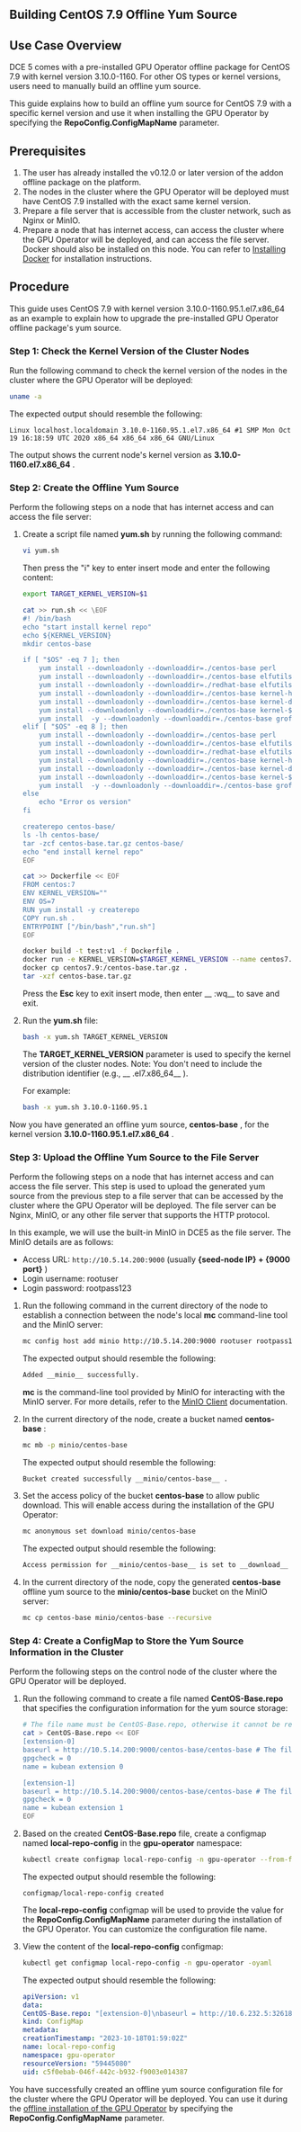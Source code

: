 ## Building CentOS 7.9 Offline Yum Source

## Use Case Overview

DCE 5 comes with a pre-installed GPU Operator offline package for CentOS 7.9 with kernel version 3.10.0-1160. For other OS types or kernel versions, users need to manually build an offline yum source.

This guide explains how to build an offline yum source for CentOS 7.9 with a specific kernel version and use it when installing the GPU Operator by specifying the __RepoConfig.ConfigMapName__ parameter.

## Prerequisites

1. The user has already installed the v0.12.0 or later version of the addon offline package on the platform.
2. The nodes in the cluster where the GPU Operator will be deployed must have CentOS 7.9 installed with the exact same kernel version.
3. Prepare a file server that is accessible from the cluster network, such as Nginx or MinIO.
4. Prepare a node that has internet access, can access the cluster where the GPU Operator will be deployed, and can access the file server. Docker should also be installed on this node. You can refer to [Installing Docker](../../../../install/community/kind/online.md#安装-docker) for installation instructions.

## Procedure

This guide uses CentOS 7.9 with kernel version 3.10.0-1160.95.1.el7.x86_64 as an example to explain how to upgrade the pre-installed GPU Operator offline package's yum source.

### Step 1: Check the Kernel Version of the Cluster Nodes

Run the following command to check the kernel version of the nodes in the cluster where the GPU Operator will be deployed:

```bash
uname -a
```

The expected output should resemble the following:

```
Linux localhost.localdomain 3.10.0-1160.95.1.el7.x86_64 #1 SMP Mon Oct 19 16:18:59 UTC 2020 x86_64 x86_64 x86_64 GNU/Linux
```

The output shows the current node's kernel version as __3.10.0-1160.el7.x86_64__ .

### Step 2: Create the Offline Yum Source

Perform the following steps on a node that has internet access and can access the file server:

1. Create a script file named __yum.sh__ by running the following command:

    ```bash
    vi yum.sh
    ```

    Then press the "i" key to enter insert mode and enter the following content:

    ```bash
    export TARGET_KERNEL_VERSION=$1

    cat >> run.sh << \EOF
    #! /bin/bash
    echo "start install kernel repo"
    echo ${KERNEL_VERSION}
    mkdir centos-base

    if [ "$OS" -eq 7 ]; then
        yum install --downloadonly --downloaddir=./centos-base perl
        yum install --downloadonly --downloaddir=./centos-base elfutils-libelf.x86_64
        yum install --downloadonly --downloaddir=./redhat-base elfutils-libelf-devel.x86_64
        yum install --downloadonly --downloaddir=./centos-base kernel-headers-${KERNEL_VERSION}.el7.x86_64
        yum install --downloadonly --downloaddir=./centos-base kernel-devel-${KERNEL_VERSION}.el7.x86_64
        yum install --downloadonly --downloaddir=./centos-base kernel-${KERNEL_VERSION}.el7.x86_64
        yum install  -y --downloadonly --downloaddir=./centos-base groff-base
    elif [ "$OS" -eq 8 ]; then
        yum install --downloadonly --downloaddir=./centos-base perl
        yum install --downloadonly --downloaddir=./centos-base elfutils-libelf.x86_64
        yum install --downloadonly --downloaddir=./redhat-base elfutils-libelf-devel.x86_64
        yum install --downloadonly --downloaddir=./centos-base kernel-headers-${KERNEL_VERSION}.el8.x86_64
        yum install --downloadonly --downloaddir=./centos-base kernel-devel-${KERNEL_VERSION}.el8.x86_64
        yum install --downloadonly --downloaddir=./centos-base kernel-${KERNEL_VERSION}.el8.x86_64
        yum install  -y --downloadonly --downloaddir=./centos-base groff-base
    else
        echo "Error os version"
    fi

    createrepo centos-base/
    ls -lh centos-base/
    tar -zcf centos-base.tar.gz centos-base/
    echo "end install kernel repo"
    EOF

    cat >> Dockerfile << EOF
    FROM centos:7
    ENV KERNEL_VERSION=""
    ENV OS=7
    RUN yum install -y createrepo
    COPY run.sh .
    ENTRYPOINT ["/bin/bash","run.sh"]
    EOF

    docker build -t test:v1 -f Dockerfile .
    docker run -e KERNEL_VERSION=$TARGET_KERNEL_VERSION --name centos7.9 test:v1
    docker cp centos7.9:/centos-base.tar.gz .
    tar -xzf centos-base.tar.gz
    ```

    Press the __Esc__ key to exit insert mode, then enter __ :wq__ to save and exit.

2. Run the __yum.sh__ file:

    ```bash
    bash -x yum.sh TARGET_KERNEL_VERSION
    ```

    The __TARGET_KERNEL_VERSION__ parameter is used to specify the kernel version of the cluster nodes. Note: You don't need to include the distribution identifier (e.g., __ .el7.x86_64__ ).

    For example:

    ```bash
    bash -x yum.sh 3.10.0-1160.95.1
    ```

Now you have generated an offline yum source, __centos-base__ , for the kernel version __3.10.0-1160.95.1.el7.x86_64__ .

### Step 3: Upload the Offline Yum Source to the File Server

Perform the following steps on a node that has internet access and can access the file server. This step is used to upload the generated yum source from the previous step to a file server that can be accessed by the cluster where the GPU Operator will be deployed. The file server can be Nginx, MinIO, or any other file server that supports the HTTP protocol.

In this example, we will use the built-in MinIO in DCE5 as the file server. The MinIO details are as follows:

- Access URL: `http://10.5.14.200:9000` (usually __{seed-node IP} + {9000 port}__ )
- Login username: rootuser
- Login password: rootpass123

1. Run the following command in the current directory of the node to establish a connection between the node's local __mc__ command-line tool and the MinIO server:

    ```bash
    mc config host add minio http://10.5.14.200:9000 rootuser rootpass123
    ```

    The expected output should resemble the following:

    ```bash
    Added __minio__ successfully.
    ```

    __mc__ is the command-line tool provided by MinIO for interacting with the MinIO server. For more details, refer to the [MinIO Client](https://min.io/docs/minio/linux/reference/minio-mc.html) documentation.

2. In the current directory of the node, create a bucket named __centos-base__ :

    ```bash
    mc mb -p minio/centos-base
    ```

    The expected output should resemble the following:

    ```bash
    Bucket created successfully __minio/centos-base__ .
    ```

3. Set the access policy of the bucket __centos-base__ to allow public download. This will enable access during the installation of the GPU Operator:

    ```bash
    mc anonymous set download minio/centos-base
    ```

    The expected output should resemble the following:

    ```bash
    Access permission for __minio/centos-base__ is set to __download__ 
    ```

4. In the current directory of the node, copy the generated __centos-base__ offline yum source to the __minio/centos-base__ bucket on the MinIO server:

    ```bash
    mc cp centos-base minio/centos-base --recursive
    ```

### Step 4: Create a ConfigMap to Store the Yum Source Information in the Cluster

Perform the following steps on the control node of the cluster where the GPU Operator will be deployed.

1. Run the following command to create a file named __CentOS-Base.repo__ that specifies the configuration information for the yum source storage:

    ```bash
    # The file name must be CentOS-Base.repo, otherwise it cannot be recognized during the installation of the GPU Operator
    cat > CentOS-Base.repo << EOF
    [extension-0]
    baseurl = http://10.5.14.200:9000/centos-base/centos-base # The file server address where the yum source is placed in step 3
    gpgcheck = 0
    name = kubean extension 0
    
    [extension-1]
    baseurl = http://10.5.14.200:9000/centos-base/centos-base # The file server address where the yum source is placed in step 3
    gpgcheck = 0
    name = kubean extension 1
    EOF
    ```

2. Based on the created __CentOS-Base.repo__ file, create a configmap named __local-repo-config__ in the __gpu-operator__ namespace:

    ```bash
    kubectl create configmap local-repo-config -n gpu-operator --from-file=./CentOS-Base.repo
    ```

    The expected output should resemble the following:

    ```
    configmap/local-repo-config created
    ```

    The __local-repo-config__ configmap will be used to provide the value for the __RepoConfig.ConfigMapName__ parameter during the installation of the GPU Operator. You can customize the configuration file name.

3. View the content of the __local-repo-config__ configmap:

    ```bash
    kubectl get configmap local-repo-config -n gpu-operator -oyaml
    ```

    The expected output should resemble the following:

    ```yaml
    apiVersion: v1
    data:
    CentOS-Base.repo: "[extension-0]\nbaseurl = http://10.6.232.5:32618/centos-base# The file server path where the yum source is placed in step 2\ngpgcheck = 0\nname = kubean extension 0\n  \n[extension-1]\nbaseurl = http://10.6.232.5:32618/centos-base # The file server path where the yum source is placed in step 2\ngpgcheck = 0\nname = kubean extension 1\n"
    kind: ConfigMap
    metadata:
    creationTimestamp: "2023-10-18T01:59:02Z"
    name: local-repo-config
    namespace: gpu-operator
    resourceVersion: "59445080"
    uid: c5f0ebab-046f-442c-b932-f9003e014387
    ```

You have successfully created an offline yum source configuration file for the cluster where the GPU Operator will be deployed. You can use it during the [offline installation of the GPU Operator](./install_nvidia_driver_of_operator.md) by specifying the __RepoConfig.ConfigMapName__ parameter.

